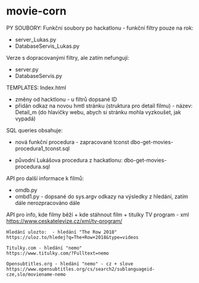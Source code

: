 ﻿# movie-corn

PY SOUBORY:
Funkční soubory po hackatlonu - funkční filtry pouze na rok:
- server_Lukas.py
- DatabaseServis_Lukas.py

Verze s dopracovanými filtry, ale zatím nefungují:
- server.py
- DatabaseServis.py

TEMPLATES:
Index.html
- změny od hacktlonu - u filtrů dopsané ID
- přidán odkaz na novou hmtl stránku (struktura pro detail filmu) - název: Detail_m (do hlavičky webu, abych si stránku mohla vyzkoušet, jak vypadá)

SQL queries obsahuje:
- nová funkční procedura - zapracované tconst 
dbo-get-movies-procedura1_tconst.sql

- původní Lukášova procedura z hackatlonu:
dbo-get-movies-procedura.sql

API pro další informace k filmů:
- omdb.py
- ombd1.py - dopsané do sys.argv odkazy na výsledky z hledání, zatím dále nerozpracováno dále

API pro info, kde filmy běží + kde stáhnout film + titulky
	TV program - xml 
	https://www.ceskatelevize.cz/xml/tv-program/

	Hledání ulozto:	 - hledání "The Row 2018"
	https://uloz.to/hledej?q=The+Row+2018&type=videos

	Titulky.com - hledání "nemo"
	https://www.titulky.com/?Fulltext=nemo

	Opensubtitles.org - hledání "nemo" - cz + slove
	https://www.opensubtitles.org/cs/search2/sublanguageid-cze,slo/moviename-nemo







